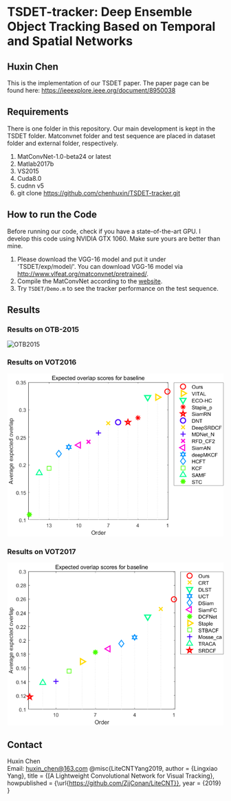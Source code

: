 # TSDET-tracker: Deep Ensemble Object Tracking Based on Temporal and Spatial Networks 

## Huxin Chen
This is the implementation of our TSDET paper. The paper page can be found here: https://ieeexplore.ieee.org/document/8950038

## Requirements
There is one folder in this repository. Our main development is kept in the TSDET folder. Matconvnet folder and test sequence are placed in dataset folder and external folder, respectively.

1. MatConvNet-1.0-beta24 or latest
2. Matlab2017b
3. VS2015
4. Cuda8.0
5. cudnn v5
6. git clone https://github.com/chenhuxin/TSDET-tracker.git

## How to run the Code
Before running our code, check if you have a state-of-the-art GPU. I develop this code using NVIDIA GTX 1060. Make sure yours are better than mine.

1. Please download the VGG-16 model and put it under 'TSDET/exp/model/'. You can download VGG-16 model via http://www.vlfeat.org/matconvnet/pretrained/.
2. Compile the MatConvNet according to the [website](http://www.vlfeat.org/matconvnet/install/).
3. Try `TSDET/Demo.m` to see the tracker performance on the test sequence.

## Results
### Results on OTB-2015
![OTB2015](https://github.com/chenhuxin/TSDET-tracker/blob/master/results/OTB-2015.png)
### Results on VOT2016
![VOT2016](https://github.com/chenhuxin/TSDET-tracker/blob/master/results/VOT2016.png)
### Results on VOT2017
![VOT2017](https://github.com/chenhuxin/TSDET-tracker/blob/master/results/VOT2017.png)

## Contact
Huxin Chen <br>
Email: huxin_chen@163.com
@misc{LiteCNTYang2019,
      author =       {Lingxiao Yang},
      title =        {[A Lightweight Convolutional Network for Visual Tracking},
      howpublished = {\url{https://github.com/ZjjConan/LiteCNT}},
      year =         {2019}
    }
